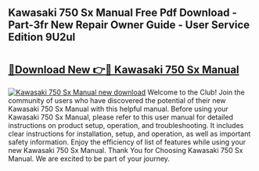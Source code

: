 ## Kawasaki 750 Sx Manual Free Pdf Download - Part-3fr New Repair Owner Guide - User Service Edition 9U2ul

# <h2><a href="http://bc65573.oget.top/?id=Kawasaki+750+Sx+Manual">🔗Download New 👉🔴 Kawasaki 750 Sx Manual</a></h2>

[![Kawasaki 750 Sx Manual new download](https://i.imgur.com/5g1atiW.png)](http://bc65573.oget.top/?id=Kawasaki+750+Sx+Manual)
Welcome to the Club! Join the community of users who have discovered the potential of their new Kawasaki 750 Sx Manual with this helpful manual. Before using your Kawasaki 750 Sx Manual, please refer to this user manual for detailed instructions on product setup, operation, and troubleshooting. It includes clear instructions for installation, setup, and operation, as well as important safety information. Enjoy the efficiency of list of features while using your new Kawasaki 750 Sx Manual. Thank You for Choosing Kawasaki 750 Sx Manual. We are excited to be part of your journey.

